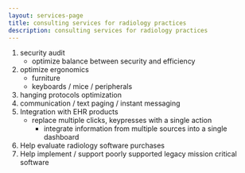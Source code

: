 ```yaml
---
layout: services-page
title: consulting services for radiology practices
description: consulting services for radiology practices
---
```


1. security audit
	- optimize balance between security and efficiency
2. optimize ergonomics
	- furniture
	- keyboards / mice / peripherals
3. hanging protocols optimization
4. communication / text paging / instant messaging
5. Integration with EHR products
	- replace multiple clicks, keypresses with a single action
        - integrate information from multiple sources into a single dashboard
6. Help evaluate radiology software purchases 
7. Help implement / support poorly supported legacy mission critical software


